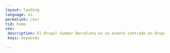 ```yaml
---
layout: landing
language: es
permalink: /es/
tid: home
seo:
 description: El Drupal Summer Barcelona es un evento centrado en Drupal para potenciar su uso
 keys: keywords
 
---
```

